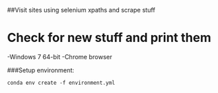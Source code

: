 ##Visit sites using selenium xpaths and scrape stuff

# Check for new stuff and print them

-Windows 7 64-bit
-Chrome browser

###Setup environment:
```
conda env create -f environment.yml
```